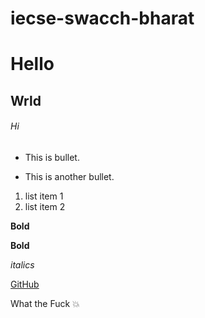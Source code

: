 # iecse-swacch-bharat
# Hello

## Wrld

###### Hi

- This is bullet.
* This is another bullet.

1. list item 1
2. list item 2

**Bold**

__Bold__

*italics*

[GitHub](https://github.com)

What the Fuck  :boom:
